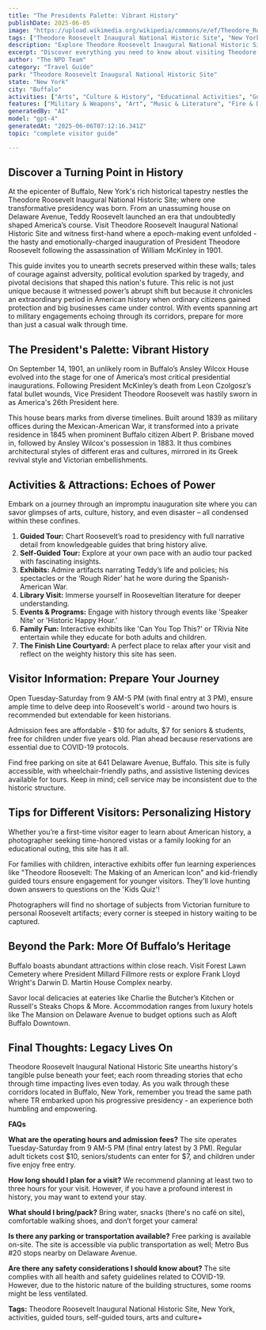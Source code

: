 ```yaml
---
title: "The Presidents Palette: Vibrant History"
publishDate: 2025-06-05
image: "https://upload.wikimedia.org/wikipedia/commons/e/ef/Theodore_Roosevelt_Monument%2C_with_inaugural_site_in_the_background.jpg"
tags: ["Theodore Roosevelt Inaugural National Historic Site", "New York", "National Parks", "Travel Guide", "Buffalo", "Outdoor Recreation", "Family Travel", "Adventure"]
description: "Explore Theodore Roosevelt Inaugural National Historic Site in Buffalo, New York with our comprehensive visitor guide featuring activities, tips, and local i..."
excerpt: "Discover everything you need to know about visiting Theodore Roosevelt Inaugural National Historic Site in Buffalo, New York."
author: "The NPD Team"
category: "Travel Guide"
park: "Theodore Roosevelt Inaugural National Historic Site"
state: "New York"
city: "Buffalo"
activities: ["Arts", "Culture & History", "Educational Activities", "Guided & Self-Guided Tours"]
features: ["Military & Weapons", "Art", "Music & Literature", "Fire & Disaster", "Transportation", "U.S. Wars & Conflicts", "People & Identity", "Cultural Heritage & Society"]
generatedBy: "AI"
model: "gpt-4"
generatedAt: "2025-06-06T07:12:16.341Z"
topic: "complete visitor guide"

---
```


## Discover a Turning Point in History 
At the epicenter of Buffalo, New York's rich historical tapestry nestles the Theodore Roosevelt Inaugural National Historic Site; where one transformative presidency was born. From an unassuming house on Delaware Avenue, Teddy Roosevelt launched an era that undoubtedly shaped America’s course. Visit Theodore Roosevelt Inaugural National Historic Site and witness first-hand where a epoch-making event unfolded - the hasty and emotionally-charged inauguration of President Theodore Roosevelt following the assassination of William McKinley in 1901. 

This guide invites you to unearth secrets preserved within these walls; tales of courage against adversity, political evolution sparked by tragedy, and pivotal decisions that shaped this nation's future. This relic is not just unique because it witnessed power’s abrupt shift but because it chronicles an extraordinary period in American history when ordinary citizens gained protection and big businesses came under control. With events spanning art to military engagements echoing through its corridors, prepare for more than just a casual walk through time.

## The President's Palette: Vibrant History
On September 14, 1901, an unlikely room in Buffalo’s Ansley Wilcox House evolved into the stage for one of America’s most critical presidential inaugurations. Following President McKinley’s death from Leon Czolgosz’s fatal bullet wounds, Vice President Theodore Roosevelt was hastily sworn in as America's 26th President here.

This house bears marks from diverse timelines. Built around 1839 as military offices during the Mexican-American War, it transformed into a private residence in 1845 when prominent Buffalo citizen Albert P. Brisbane moved in, followed by Ansley Wilcox's possession in 1883. It thus combines architectural styles of different eras and cultures, mirrored in its Greek revival style and Victorian embellishments.

## Activities & Attractions: Echoes of Power
Embark on a journey through an impromptu inauguration site where you can savor glimpses of arts, culture, history, and even disaster – all condensed within these confines.

1. **Guided Tour:** Chart Roosevelt’s road to presidency with full narrative detail from knowledgeable guides that bring history alive.
2. **Self-Guided Tour:** Explore at your own pace with an audio tour packed with fascinating insights.
3. **Exhibits:** Admire artifacts narrating Teddy’s life and policies; his spectacles or the ‘Rough Rider’ hat he wore during the Spanish-American War.
4. **Library Visit:** Immerse yourself in Rooseveltian literature for deeper understanding.
5. **Events & Programs:** Engage with history through events like 'Speaker Nite' or 'Historic Happy Hour.'
6. **Family Fun:** Interactive exhibits like 'Can You Top This?' or TRivia Nite entertain while they educate for both adults and children.
7. **The Finish Line Courtyard:** A perfect place to relax after your visit and reflect on the weighty history this site has seen.

## Visitor Information: Prepare Your Journey
Open Tuesday-Saturday from 9 AM-5 PM (with final entry at 3 PM), ensure ample time to delve deep into Roosevelt's world - around two hours is recommended but extendable for keen historians.

Admission fees are affordable - $10 for adults, $7 for seniors & students, free for children under five years old. Plan ahead because reservations are essential due to COVID-19 protocols.

Find free parking on site at 641 Delaware Avenue, Buffalo. This site is fully accessible, with wheelchair-friendly paths, and assistive listening devices available for tours. Keep in mind; cell service may be inconsistent due to the historic structure.

## Tips for Different Visitors: Personalizing History
Whether you’re a first-time visitor eager to learn about American history, a photographer seeking time-honored vistas or a family looking for an educational outing, this site has it all.

For families with children, interactive exhibits offer fun learning experiences like "Theodore Roosevelt: The Making of an American Icon" and kid-friendly guided tours ensure engagement for younger visitors. They'll love hunting down answers to questions on the 'Kids Quiz'!

Photographers will find no shortage of subjects from Victorian furniture to personal Roosevelt artifacts; every corner is steeped in history waiting to be captured.

## Beyond the Park: More Of Buffalo’s Heritage
Buffalo boasts abundant attractions within close reach. Visit Forest Lawn Cemetery where President Millard Fillmore rests or explore Frank Lloyd Wright's Darwin D. Martin House Complex nearby.

Savor local delicacies at eateries like Charlie the Butcher’s Kitchen or Russell's Steaks Chops & More. Accommodation ranges from luxury hotels like The Mansion on Delaware Avenue to budget options such as Aloft Buffalo Downtown.

## Final Thoughts: Legacy Lives On 
Theodore Roosevelt Inaugural National Historic Site unearths history's tangible pulse beneath your feet; each room threading stories that echo through time impacting lives even today. As you walk through these corridors located in Buffalo, New York, remember you tread the same path where TR embarked upon his progressive presidency - an experience both humbling and empowering. 

**FAQs**

**What are the operating hours and admission fees?**
The site operates Tuesday-Saturday from 9 AM-5 PM (final entry latest by 3 PM). Regular adult tickets cost $10, seniors/students can enter for $7, and children under five enjoy free entry.

**How long should I plan for a visit?**
We recommend planning at least two to three hours for your visit. However, if you have a profound interest in history, you may want to extend your stay.

**What should I bring/pack?**
Bring water, snacks (there's no café on site), comfortable walking shoes, and don’t forget your camera!

**Is there any parking or transportation available?**
Free parking is available on-site. The site is accessible via public transportation as well; Metro Bus #20 stops nearby on Delaware Avenue.

**Are there any safety considerations I should know about?**
The site complies with all health and safety guidelines related to COVID-19. However, due to the historic nature of the building structures, some rooms might be less ventilated.

**Tags:** Theodore Roosevelt Inaugural National Historic Site, New York, activities, guided tours, self-guided tours, arts and culture+